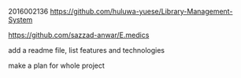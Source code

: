 2016002136
https://github.com/huluwa-yuese/Library-Management-System



https://github.com/sazzad-anwar/E.medics



add a readme file, list features and technologies

make a plan for whole project

